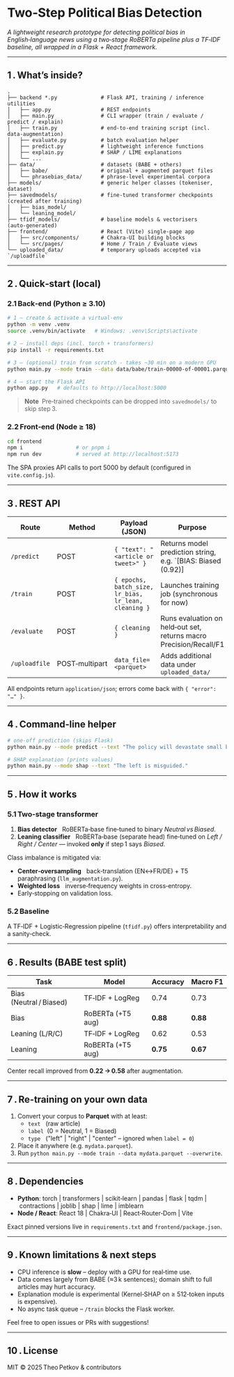 # Two‑Step Political Bias Detection

*A lightweight research prototype for detecting political bias in English‑language news using a two‑stage RoBERTa pipeline plus a TF‑IDF baseline, all wrapped in a Flask + React framework.*

---

## 1 . What’s inside?

```
.
├── backend *.py              # Flask API, training / inference utilities
│   ├── app.py                # REST endpoints
│   ├── main.py               # CLI wrapper (train / evaluate / predict / explain)
│   ├── train.py              # end‑to‑end training script (incl. data‑augmentation)
│   ├── evaluate.py           # batch evaluation helper
│   ├── predict.py            # lightweight inference functions
│   ├── explain.py            # SHAP / LIME explanations
│   └── ...
├── data/                     # datasets (BABE + others)
│   ├── babe/                 # original + augmented parquet files
│   └── phrasebias_data/      # phrase‑level experimental corpora
├── models/                   # generic helper classes (tokeniser, dataset)
├── savedmodels/              # fine‑tuned transformer checkpoints (created after training)
│   ├── bias_model/
│   └── leaning_model/
├── tfidf_models/             # baseline models & vectorisers (auto‑generated)
├── frontend/                 # React (Vite) single‑page app
│   ├── src/components/       # Chakra‑UI building blocks
│   └── src/pages/            # Home / Train / Evaluate views
└── uploaded_data/            # temporary uploads accepted via `/uploadfile`
```

---

## 2 . Quick‑start (local)

### 2.1 Back‑end (Python ≥ 3.10)

```bash
# 1 — create & activate a virtual‑env
python -m venv .venv
source .venv/bin/activate   # Windows: .venv\Scripts\activate

# 2 — install deps (incl. torch + transformers)
pip install -r requirements.txt

# 3 — (optional) train from scratch ‑ takes ~30 min on a modern GPU
python main.py --mode train --data data/babe/train-00000-of-00001.parquet --epochs 3 --batch_size 8 --cleaning

# 4 — start the Flask API
python app.py   # defaults to http://localhost:5000
```

> **Note** Pre‑trained checkpoints can be dropped into `savedmodels/` to skip step 3.

### 2.2 Front‑end (Node ≥ 18)

```bash
cd frontend
npm i                 # or pnpm i
npm run dev           # served at http://localhost:5173
```
The SPA proxies API calls to port 5000 by default (configured in `vite.config.js`).

---

## 3 . REST API

| Route | Method | Payload (JSON) | Purpose |
|-------|--------|----------------|---------|
| `/predict` | POST | `{ "text": "<article or tweet>" }` | Returns model prediction string, e.g. `[BIAS: Biased (0.92)] | [LEANING: Left (0.71)]` |
| `/train` | POST | `{ epochs, batch_size, lr_bias, lr_lean, cleaning }` | Launches training job (synchronous for now) |
| `/evaluate` | POST | `{ cleaning }` | Runs evaluation on held‑out set, returns macro Precision/Recall/F1 |
| `/uploadfile` | POST‑multipart | `data_file=<parquet>` | Adds additional data under `uploaded_data/` |

All endpoints return `application/json`; errors come back with `{ "error": "…" }`.

---

## 4 . Command‑line helper

```bash
# one‑off prediction (skips Flask)
python main.py --mode predict --text "The policy will devastate small businesses."

# SHAP explanation (prints values)
python main.py --mode shap --text "The left is misguided."
```

---

## 5 . How it works

### 5.1 Two‑stage transformer
1. **Bias detector**   RoBERTa‑base fine‑tuned to binary *Neutral vs Biased*.
2. **Leaning classifier**   RoBERTa‑base (separate head) fine‑tuned on *Left / Right / Center* — invoked **only** if step 1 says *Biased*.

Class imbalance is mitigated via:
* **Center‑oversampling**   back‑translation (EN↔FR/DE) + T5 paraphrasing (`llm_augmentation.py`).
* **Weighted loss**   inverse‑frequency weights in cross‑entropy.
* Early‑stopping on validation loss.

### 5.2 Baseline
A TF‑IDF + Logistic‑Regression pipeline (`tfidf.py`) offers interpretability and a sanity‑check.

---

## 6 . Results (BABE test split)

| Task | Model | Accuracy | Macro F1 |
|------|-------|----------|----------|
| Bias (Neutral / Biased) | TF‑IDF + LogReg | 0.74 | 0.73 |
| Bias | RoBERTa (+T5 aug) | **0.88** | **0.88** |
| Leaning (L/R/C) | TF‑IDF + LogReg | 0.62 | 0.53 |
| Leaning | RoBERTa (+T5 aug) | **0.75** | **0.67** |

Center recall improved from **0.22 → 0.58** after augmentation.

---

## 7 . Re‑training on your own data

1. Convert your corpus to **Parquet** with at least:
   * `text`   (raw article)
   * `label`  (0 = Neutral, 1 = Biased)
   * `type`   ("left" | "right" | "center" – ignored when `label = 0`)
2. Place it anywhere (e.g. `mydata.parquet`).
3. Run `python main.py --mode train --data mydata.parquet --overwrite`.

---

## 8 . Dependencies

* **Python**: torch | transformers | scikit‑learn | pandas | flask | tqdm | contractions | joblib | shap | lime | imblearn
* **Node / React**: React 18 | Chakra‑UI | React‑Router‑Dom | Vite

Exact pinned versions live in `requirements.txt` and `frontend/package.json`.

---

## 9 . Known limitations & next steps

* CPU inference is **slow** – deploy with a GPU for real‑time use.
* Data comes largely from BABE (≈3 k sentences); domain shift to full articles may hurt accuracy.
* Explanation module is experimental (Kernel‑SHAP on ≥ 512‑token inputs is expensive).
* No async task queue – `/train` blocks the Flask worker.

Feel free to open issues or PRs with suggestions!

---

## 10 . License

MIT © 2025 Theo Petkov & contributors

